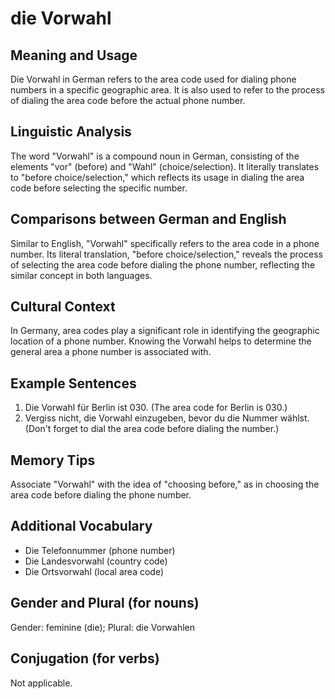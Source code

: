 # die Vorwahl
## Meaning and Usage
Die Vorwahl in German refers to the area code used for dialing phone numbers in a specific geographic area. It is also used to refer to the process of dialing the area code before the actual phone number.

## Linguistic Analysis
The word "Vorwahl" is a compound noun in German, consisting of the elements "vor" (before) and "Wahl" (choice/selection). It literally translates to "before choice/selection," which reflects its usage in dialing the area code before selecting the specific number.

## Comparisons between German and English
Similar to English, "Vorwahl" specifically refers to the area code in a phone number. Its literal translation, "before choice/selection," reveals the process of selecting the area code before dialing the phone number, reflecting the similar concept in both languages.

## Cultural Context
In Germany, area codes play a significant role in identifying the geographic location of a phone number. Knowing the Vorwahl helps to determine the general area a phone number is associated with.

## Example Sentences
1. Die Vorwahl für Berlin ist 030. (The area code for Berlin is 030.)
2. Vergiss nicht, die Vorwahl einzugeben, bevor du die Nummer wählst. (Don't forget to dial the area code before dialing the number.)

## Memory Tips
Associate "Vorwahl" with the idea of "choosing before," as in choosing the area code before dialing the phone number.

## Additional Vocabulary
- Die Telefonnummer (phone number)
- Die Landesvorwahl (country code)
- Die Ortsvorwahl (local area code)

## Gender and Plural (for nouns)
Gender: feminine (die); Plural: die Vorwahlen

## Conjugation (for verbs)
Not applicable.